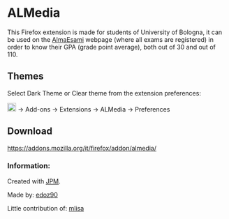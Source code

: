 # ALMedia
This Firefox extension is made for students of University of Bologna, it can be used on the [AlmaEsami](almaesami.unibo.it) webpage (where all exams are registered) in order to know their GPA (grade point average), both out of 30 and out of 110.

## Themes
Select Dark Theme or Clear theme from the extension preferences:

<img src="https://blog.swisscows.ch/wp-content/uploads/2016/04/hamburger-icon.jpg" alt="Preferences" width="20"/> &rarr; Add-ons &rarr; Extensions &rarr; ALMedia &rarr; Preferences

## Download 
https://addons.mozilla.org/it/firefox/addon/almedia/

### Information:
Created with [JPM](https://github.com/mozilla/jpm).

Made by: 
[edoz90](https://github.com/edoz90)

Little contribution of:
[mlisa](https://github.com/mlisa)
